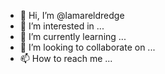 - 👋 Hi, I’m @lamareldredge
- 👀 I’m interested in ...
- 🌱 I’m currently learning ...
- 💞️ I’m looking to collaborate on ...
- 📫 How to reach me ...

<!---
lamareldredge/lamareldredge is a ✨ special ✨ repository because its `README.md` (this file) appears on your GitHub profile.
You can click the Preview link to take a look at your changes.
--->
